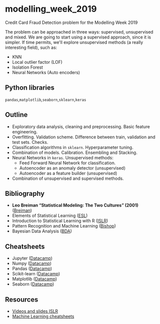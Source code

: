 # modelling_week_2019
Credit Card Fraud Detection problem for the Modelling Week 2019

The problem can be approached in three ways: supervised, unsupervised and mixed. We are going to start using a supervised approach, since it is simpler. If time permits, we'll explore unsupervised methods (a really interesting field), such as:
* KNN
* Local outlier factor (LOF)
* Isolation Forest
* Neural Networks (Auto encoders)
## Python libraries
`pandas`,`matplotlib`,`seaborn`,`sklearn`,`keras`

## Outline
* Exploratory data analysis, cleaning and preprocessing. Basic feature engineering.
* Overfitting. Validation scheme. Difference between train, validation and test sets. Checks.
* Classification algorithms in `sklearn`. Hyperparameter tuning. 
* Combination of models. Calibration. Ensembling and Stacking.
* Neural Networks in `keras`. Unsupervised methods:
    * Feed Forward Neural Network for classification.
    * Autoencoder as an anomaly detector (unsupervised)
    * Autoencoder as a feature builder (unsupervised)
* Combination of unsupervised and supervised methods.

## Bibliography
*  **Leo Breiman “Statistical Modeling: The Two Cultures” (2001)** ([Breiman](http://www.stat.cmu.edu/~ryantibs/journalclub/breiman_2001.pdf))
 * Elements of Statistical Learning ([ESL](https://web.stanford.edu/~hastie/ElemStatLearn/))
 * Introduction to Statistical Learning with R ([ISLR](http://www-bcf.usc.edu/~gareth/ISL/))
 * Pattern Recognition and Machine Learning ([Bishop](https://www.microsoft.com/en-us/research/uploads/prod/2006/01/Bishop-Pattern-Recognition-and-Machine-Learning-2006.pdf))
 * Bayesian Data Analysis ([BDA](http://www.stat.columbia.edu/~gelman/book/))

## Cheatsheets

* Jupyter ([Datacamp](https://datacamp-community-prod.s3.amazonaws.com/48093c40-5303-45f4-bbf9-0c96c0133c40))
* Numpy ([Datacamp](https://s3.amazonaws.com/assets.datacamp.com/blog_assets/Numpy_Python_Cheat_Sheet.pdf))
* Pandas ([Datacamp](https://s3.amazonaws.com/assets.datacamp.com/blog_assets/PandasPythonForDataScience.pdf))
* Scikit-learn ([Datacamp](https://datacamp-community-prod.s3.amazonaws.com/5433fa18-9f43-44cc-b228-74672efcd116)) 
* Matplotlib ([Datacamp](https://s3.amazonaws.com/assets.datacamp.com/blog_assets/Python_Matplotlib_Cheat_Sheet.pdf))
* Seaborn ([Datacamp](https://datacamp-community-prod.s3.amazonaws.com/f9f06e72-519a-4722-9912-b5de742dbac4))
  
## Resources

  * [Videos and slides ISLR](https://www.r-bloggers.com/in-depth-introduction-to-machine-learning-in-15-hours-of-expert-videos/)
  * [Machine Learning cheatsheets](https://stanford.edu/~shervine/teaching/cs-229/)

